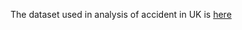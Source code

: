 The dataset used in analysis of accident in UK is [here](https://www.kaggle.com/datasets/tsiaras/uk-road-safety-accidents-and-vehicles)
